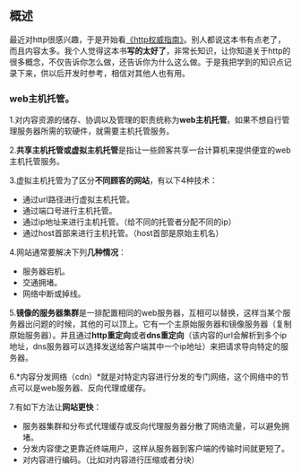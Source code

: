 ## 概述

最近对http很感兴趣，于是开始看[《http权威指南》](https://book.douban.com/subject/10746113/)。别人都说这本书有点老了，而且内容太多。我个人觉得这本书**写的太好了**，非常长知识，让你知道关于http的很多概念，不仅告诉你怎么做，还告诉你为什么这么做。于是我把学到的知识点记录下来，供以后开发时参考，相信对其他人也有用。

### web主机托管。

1.对内容资源的储存、协调以及管理的职责统称为**web主机托管**。如果不想自行管理服务器所需的软硬件，就需要主机托管服务。

2.**共享主机托管或虚拟主机托管**是指让一些顾客共享一台计算机来提供便宜的web主机托管服务。

3.虚拟主机托管为了区分**不同顾客的网站**，有以下4种技术：
- 通过url路径进行虚拟主机托管。
- 通过端口号进行主机托管。
- 通过ip地址来进行主机托管。（给不同的托管者分配不同的ip）
- 通过host首部来进行主机托管。（host首部是原始主机名）

4.网站通常要解决下列**几种情况**：
- 服务器宕机。
- 交通拥堵。
- 网络中断或掉线。

5.**镜像的服务器集群**是一排配置相同的web服务器，互相可以替换，这样当某个服务器出问题的时候，其他的可以顶上。它有一个主原始服务器和镜像服务器（复制原始服务器）。并且通过**http重定向**或者**dns重定向**（该内容的url会解析到多个ip地址，dns服务器可以选择发送给客户端其中一个ip地址）来把请求导向特定的服务器。

6.*内容分发网络（cdn）*就是对特定内容进行分发的专门网络，这个网络中的节点可以是web服务器、反向代理或缓存。

7.有如下方法让**网站更快**：
- 服务器集群和分布式代理缓存或反向代理服务器分散了网络流量，可以避免拥堵。
- 分发内容使之更靠近终端用户，这样从服务器到客户端的传输时间就更短了。
- 对内容进行编码。（比如对内容进行压缩或者分块）





